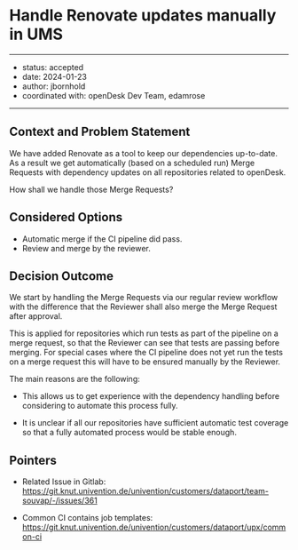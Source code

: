 # Handle Renovate updates manually in UMS

---

- status: accepted
- date: 2024-01-23
- author: jbornhold
- coordinated with: openDesk Dev Team, edamrose

---

## Context and Problem Statement

We have added Renovate as a tool to keep our dependencies up-to-date. As a
result we get automatically (based on a scheduled run) Merge Requests with
dependency updates on all repositories related to openDesk.

How shall we handle those Merge Requests?

## Considered Options

- Automatic merge if the CI pipeline did pass.
- Review and merge by the reviewer.

## Decision Outcome

We start by handling the Merge Requests via our regular review workflow with the
difference that the Reviewer shall also merge the Merge Request after approval.

This is applied for repositories which run tests as part of the pipeline on a
merge request, so that the Reviewer can see that tests are passing before
merging. For special cases where the CI pipeline does not yet run the tests on a
merge request this will have to be ensured manually by the Reviewer.

The main reasons are the following:

- This allows us to get experience with the dependency handling before
  considering to automate this process fully.

- It is unclear if all our repositories have sufficient automatic test coverage
  so that a fully automated process would be stable enough.

## Pointers

- Related Issue in Gitlab:
  <https://git.knut.univention.de/univention/customers/dataport/team-souvap/-/issues/361>

- Common CI contains job templates:
  <https://git.knut.univention.de/univention/customers/dataport/upx/common-ci>
